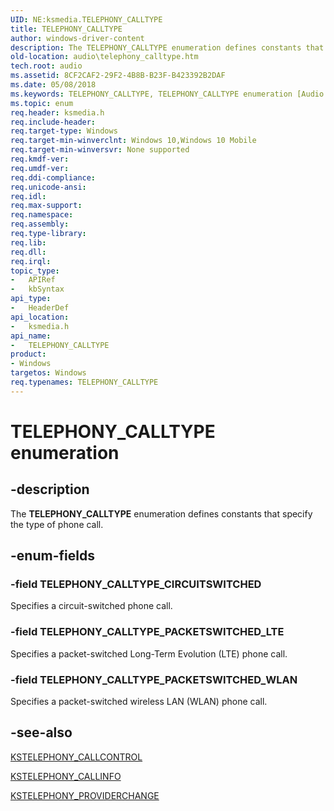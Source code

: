 ```yaml
---
UID: NE:ksmedia.TELEPHONY_CALLTYPE
title: TELEPHONY_CALLTYPE
author: windows-driver-content
description: The TELEPHONY_CALLTYPE enumeration defines constants that specify the type of phone call.
old-location: audio\telephony_calltype.htm
tech.root: audio
ms.assetid: 8CF2CAF2-29F2-4B8B-B23F-B423392B2DAF
ms.date: 05/08/2018
ms.keywords: TELEPHONY_CALLTYPE, TELEPHONY_CALLTYPE enumeration [Audio Devices], TELEPHONY_CALLTYPE_CIRCUITSWITCHED, TELEPHONY_CALLTYPE_PACKETSWITCHED_LTE, TELEPHONY_CALLTYPE_PACKETSWITCHED_WLAN, audio.telephony_calltype, ksmedia/TELEPHONY_CALLTYPE, ksmedia/TELEPHONY_CALLTYPE_CIRCUITSWITCHED, ksmedia/TELEPHONY_CALLTYPE_PACKETSWITCHED_LTE, ksmedia/TELEPHONY_CALLTYPE_PACKETSWITCHED_WLAN
ms.topic: enum
req.header: ksmedia.h
req.include-header: 
req.target-type: Windows
req.target-min-winverclnt: Windows 10,Windows 10 Mobile
req.target-min-winversvr: None supported
req.kmdf-ver: 
req.umdf-ver: 
req.ddi-compliance: 
req.unicode-ansi: 
req.idl: 
req.max-support: 
req.namespace: 
req.assembly: 
req.type-library: 
req.lib: 
req.dll: 
req.irql: 
topic_type:
-	APIRef
-	kbSyntax
api_type:
-	HeaderDef
api_location:
-	ksmedia.h
api_name:
-	TELEPHONY_CALLTYPE
product:
- Windows
targetos: Windows
req.typenames: TELEPHONY_CALLTYPE
---
```


# TELEPHONY_CALLTYPE enumeration


## -description


The <b>TELEPHONY_CALLTYPE</b> enumeration defines constants that specify the type of phone call.


## -enum-fields




### -field TELEPHONY_CALLTYPE_CIRCUITSWITCHED

Specifies a circuit-switched phone call.


### -field TELEPHONY_CALLTYPE_PACKETSWITCHED_LTE

Specifies a packet-switched Long-Term Evolution (LTE) phone call.


### -field TELEPHONY_CALLTYPE_PACKETSWITCHED_WLAN

Specifies a packet-switched wireless LAN (WLAN) phone call.


## -see-also




<a href="https://msdn.microsoft.com/library/windows/hardware/mt169883">KSTELEPHONY_CALLCONTROL</a>



<a href="https://msdn.microsoft.com/library/windows/hardware/mt169884">KSTELEPHONY_CALLINFO</a>



<a href="https://msdn.microsoft.com/library/windows/hardware/mt169885">KSTELEPHONY_PROVIDERCHANGE</a>
 

 

